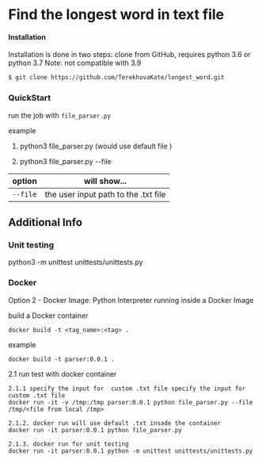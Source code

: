 # Find the longest word in text file


#### Installation

Installation is done in two steps: clone from GitHub,
requires python 3.6 or python 3.7
Note: not compatible with 3.9

```bash
$ git clone https://github.com/TerekhovaKate/longest_word.git

```

### QuickStart
run the  job with `file_parser.py`

example
  1. python3 file_parser.py (would use default file )

  2. python3 file_parser.py  --file <user unput>

|     option       |                will show...                     |
| ---------------  | ----------------------------------------------- |
| `--file`  | the user input  path to the .txt file                  |



## Additional Info
### Unit testing
python3 -m unittest unittests/unittests.py
### Docker
Option 2 - Docker Image: Python Interpreter running inside a Docker Image

build a Docker container

    docker build -t <tag_name>:<tag> .

example

    docker build -t parser:0.0.1 .

2.1 run test with docker container

    2.1.1 specify the input for  custom .txt file specify the input for  custom .txt file
    docker run -it -v /tmp:/tmp parser:0.0.1 python file_parser.py --file /tmp/<file from local /tmp>

    2.1.2. docker run will use default .txt insade the container
    docker run -it parser:0.0.1 python file_parser.py

    2.1.3. docker run for unit testing
    docker run -it parser:0.0.1 python -m unittest unittests/unittests.py

